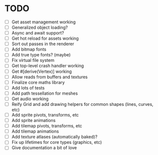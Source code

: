 # TODO

- [ ] Get asset management working
- [ ] Generalized object loading?
- [ ] Async and await support?
- [ ] Get hot reload for assets working
- [ ] Sort out passes in the renderer
- [ ] Add bitmap fonts
- [ ] Add true type fonts? (maybe)
- [ ] Fix virtual file system
- [ ] Get top-level crash handler working
- [ ] Get #[derive(Vertex)] working
- [ ] Allow reads from buffers and textures
- [ ] Finalize core maths library
- [ ] Add lots of tests
- [ ] Add path tessellation for meshes
- [ ] Get audio working
- [ ] Reify Grid and add drawing helpers for common shapes (lines, curves, etc)
- [ ] Add sprite pivots, transforms, etc
- [ ] Add sprite animations
- [ ] Add tilemap pivots, transforms, etc
- [ ] Add tilemap animations
- [ ] Add texture atlases (automatically baked)?
- [ ] Fix up lifetimes for core types (graphics, etc)
- [ ] Give documentation a bit of love